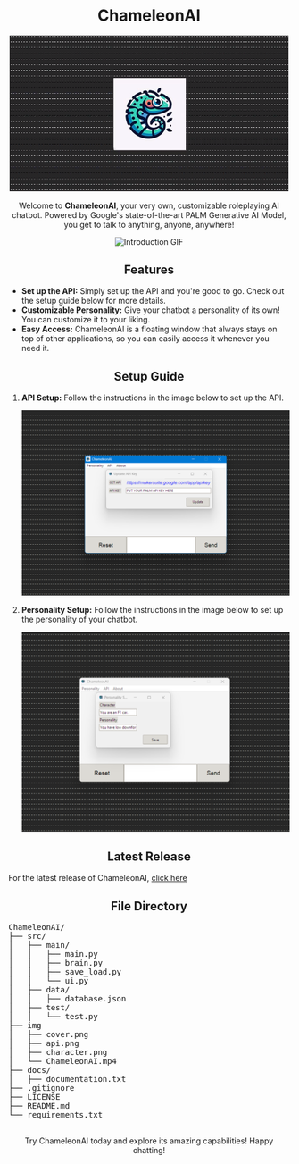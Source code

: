 <h1 align="center">ChameleonAI</h1>

<p align="center">
  <img src="img/cover.png" alt="Cover Photo" width="500">
</p>

<p align="center">
  Welcome to <b>ChameleonAI</b>, your very own, customizable roleplaying AI chatbot. Powered by Google's state-of-the-art PALM Generative AI Model, you get to talk to anything, anyone, anywhere!
</p>

<p align="center">
  <img src="img/ChameleonAI.gif" alt="Introduction GIF" width="500">
</p>


<h2 align="center">Features</h2>
<ul>
  <li><b>Set up the API:</b> Simply set up the API and you're good to go. Check out the setup guide below for more details.</li>
  <li><b>Customizable Personality:</b> Give your chatbot a personality of its own! You can customize it to your liking.</li>
  <li><b>Easy Access:</b> ChameleonAI is a floating window that always stays on top of other applications, so you can easily access it whenever you need it.</li>
</ul>

<h2 align="center">Setup Guide</h2>
<ol>
  <li><b>API Setup:</b> Follow the instructions in the image below to set up the API.
    <p align="center">
      <img src="img/api.png" alt="API Setup" width="500">
    </p>
  </li>
  <li><b>Personality Setup:</b> Follow the instructions in the image below to set up the personality of your chatbot.
    <p align="center">
      <img src="img/character.png" alt="Personality Setup" width="500">
    </p>
  </li>
</ol>

<h2 align="center">Latest Release</h2>

For the latest release of ChameleonAI, [click here](https://github.com/himisir/ChameleonAI/releases/latest)

<h2 align="center">File Directory</h2>

<pre>
ChameleonAI/
├── src/
│   ├── main/
│   │   ├── main.py
│   │   ├── brain.py
│   │   ├── save_load.py
│   │   └── ui.py
│   ├── data/
│   │   ├── database.json
│   ├── test/
│   │   └── test.py
├── img
│   ├── cover.png
│   ├── api.png
│   ├── character.png
│   └── ChameleonAI.mp4
├── docs/
│   ├── documentation.txt
├── .gitignore
├── LICENSE
├── README.md
└── requirements.txt

</pre>

<p align="center">
  Try ChameleonAI today and explore its amazing capabilities! Happy chatting!
</p>
